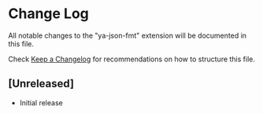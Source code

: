 # Change Log

All notable changes to the "ya-json-fmt" extension will be documented in this file.

Check [Keep a Changelog](http://keepachangelog.com/) for recommendations on how to structure this file.

## [Unreleased]

- Initial release